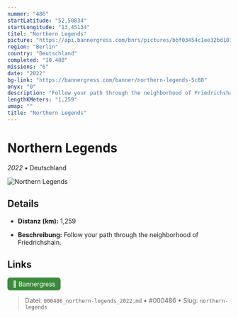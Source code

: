 ```yaml
---
nummer: "486"
startLatitude: "52,50834"
startLongitude: "13,45134"
titel: "Northern Legends"
picture: "https://api.bannergress.com/bnrs/pictures/bbf03454c1ee32bd101d8b31f92dd5cf"
region: "Berlin"
country: "Deutschland"
completed: "10.488"
missions: "6"
date: "2022"
bg-link: "https://bannergress.com/banner/northern-legends-5c88"
onyx: "0"
description: "Follow your path through the neighborhood of Friedrichshain."
lengthKMeters: "1,259"
umap: ""
title: "Northern Legends"
---
```

# Northern Legends

*2022* • Deutschland

![Northern Legends](https://api.bannergress.com/bnrs/pictures/bbf03454c1ee32bd101d8b31f92dd5cf)

## Details
- **Distanz (km):** 1,259



- **Beschreibung:** Follow your path through the neighborhood of Friedrichshain.


## Links
<div style="margin-top: 0.5em;">
<a href="https://bannergress.com/banner/northern-legends-5c88" target="_blank" style="display:inline-block;margin-right:8px;padding:6px 12px;background-color:#3c8b3c;color:white;text-decoration:none;border-radius:6px;">🔗 Bannergress</a>

</div>


> Datei: `000486_northern-legends_2022.md` • #000486 • Slug: `northern-legends`
